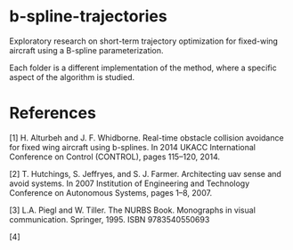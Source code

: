 # b-spline-trajectories

Exploratory research on short-term trajectory optimization for fixed-wing aircraft using a B-spline parameterization.

Each folder is a different implementation of the method, where a specific aspect of the algorithm is studied.

# References 

[1] H. Alturbeh and J. F. Whidborne. Real-time obstacle collision avoidance for fixed wing aircraft using b-splines. In 2014 UKACC International Conference on Control (CONTROL), pages 115–120, 2014.

[2] T. Hutchings, S. Jeffryes, and S. J. Farmer. Architecting uav sense and avoid systems. In 2007 Institution of Engineering and Technology Conference on Autonomous Systems, pages 1–8, 2007.

[3] L.A. Piegl and W. Tiller. The NURBS Book. Monographs in visual communication. Springer, 1995. ISBN 9783540550693

[4] 
